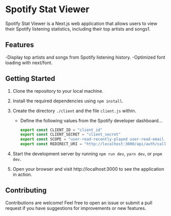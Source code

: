 # Spotify Stat Viewer
Spotify Stat Viewer is a Next.js web application that allows users to view their Spotify listening statistics, including their top artists and songs​1​.

## Features
-Display top artists and songs from Spotify listening history.
-Optimized font loading with next/font.

## Getting Started
1. Clone the repository to your local machine.
2. Install the required dependencies using `npm install`.
3. Create the directory `./client` and the file `client.js` within.
    - Define the following values from the Spotify developer dashboard...
   
        ```javascript
        export const CLIENT_ID = "client_id"
        export const CLIENT_SECRET = "client_secret"
        export const SCOPE = "user-read-recently-played user-read-email user-top-read"
        export const REDIRECT_URI = "http://localhost:3000/api/auth/callback"
        ```
        
5. Start the development server by running `npm run dev`, `yarn dev`, or `pnpm dev​`.
6. Open your browser and visit http://localhost:3000 to see the application in action.

## Contributing
Contributions are welcome! Feel free to open an issue or submit a pull request if you have suggestions for improvements or new features.
